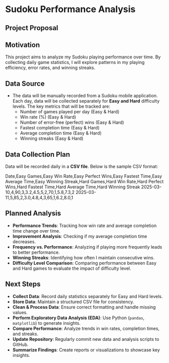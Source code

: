 # Sudoku Performance Analysis

## Project Proposal

## Motivation  
This project aims to analyze my Sudoku playing performance over time. By collecting daily game statistics, I will explore patterns in my playing efficiency, error rates, and winning streaks.

## Data Source  
- The data will be manually recorded from a Sudoku mobile application. Each day, data will be collected separately for **Easy and Hard** difficulty levels. The key metrics that will be tracked are:  
  - Number of games played per day (Easy & Hard)  
  - Win rate (%) (Easy & Hard)  
  - Number of error-free (perfect) wins (Easy & Hard)  
  - Fastest completion time (Easy & Hard)  
  - Average completion time (Easy & Hard)  
  - Winning streaks (Easy & Hard)  

## Data Collection Plan  
Data will be recorded daily in a **CSV file**. Below is the sample CSV format:

Date,Easy Games,Easy Win Rate,Easy Perfect Wins,Easy Fastest Time,Easy Average Time,Easy Winning Streak,Hard Games,Hard Win Rate,Hard Perfect Wins,Hard Fastest Time,Hard Average Time,Hard Winning Streak
2025-03-10,4,90,3,3.2,4.5,5,2,70,1,5.8,7.3,2
2025-03-11,5,85,2,3.0,4.8,4,3,65,1,6.2,8.0,1

## Planned Analysis  
- **Performance Trends**: Tracking how win rate and average completion time change over time.  
- **Improvement Analysis**: Checking if my average completion time decreases.  
- **Frequency vs. Performance**: Analyzing if playing more frequently leads to better performance.  
- **Winning Streaks**: Identifying how often I maintain consecutive wins.  
- **Difficulty Level Comparison**: Comparing performance between Easy and Hard games to evaluate the impact of difficulty level.  

## Next Steps  
- **Collect Data**: Record daily statistics separately for Easy and Hard levels.  
- **Store Data**: Maintain a structured CSV file for consistency.  
- **Clean & Process Data**: Ensure correct formatting and handle missing values.  
- **Perform Exploratory Data Analysis (EDA)**: Use Python (`pandas`, `matplotlib`) to generate insights.  
- **Compare Performance**: Analyze trends in win rates, completion times, and streaks.  
- **Update Repository**: Regularly commit new data and analysis scripts to GitHub.  
- **Summarize Findings**: Create reports or visualizations to showcase key insights.  
